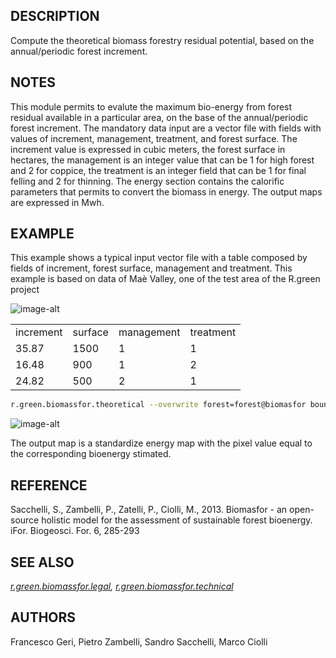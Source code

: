 ## DESCRIPTION

Compute the theoretical biomass forestry residual potential, based on
the annual/periodic forest increment.

## NOTES

This module permits to evalute the maximum bio-energy from forest
residual available in a particular area, on the base of the
annual/periodic forest increment. The mandatory data input are a vector
file with fields with values of increment, management, treatment, and
forest surface. The increment value is expressed in cubic meters, the
forest surface in hectares, the management is an integer value that can
be 1 for high forest and 2 for coppice, the treatment is an integer
field that can be 1 for final felling and 2 for thinning. The energy
section contains the calorific parameters that permits to convert the
biomass in energy. The output maps are expressed in Mwh.

## EXAMPLE

This example shows a typical input vector file with a table composed by
fields of increment, forest surface, management and treatment. This
example is based on data of Maè Valley, one of the test area of the
R.green project  
  
![image-alt](theoretical_input.png)

|           |         |            |           |
| --------- | ------- | ---------- | --------- |
| increment | surface | management | treatment |
| 35.87     | 1500    | 1          | 1         |
| 16.48     | 900     | 1          | 2         |
| 24.82     | 500     | 2          | 1         |

```sh
r.green.biomassfor.theoretical --overwrite forest=forest@biomasfor boundaries=Boundary@biomasfor forest_column_increment=increment forest_column_yield_surface=surface forest_column_management=management forest_column_treatment=treatment energy_tops_hs=0.49 energy_cormometric_vol_hf=1.97 energy_tops_cops=0.55 output_basename=mae
```

![image-alt](theoretical_output.png)

The output map is a standardize energy map with the pixel value equal to
the corresponding bioenergy stimated.

## REFERENCE

Sacchelli, S., Zambelli, P., Zatelli, P., Ciolli, M., 2013. Biomasfor -
an open-source holistic model for the assessment of sustainable forest
bioenergy. iFor. Biogeosci. For. 6, 285-293

## SEE ALSO

*[r.green.biomassfor.legal](r.green.biomassfor.legal.md),
[r.green.biomassfor.technical](r.green.biomassfor.technical.md)*

## AUTHORS

Francesco Geri, Pietro Zambelli, Sandro Sacchelli, Marco Ciolli
